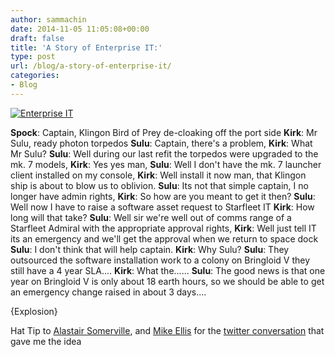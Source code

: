 ```yaml
---
author: sammachin
date: 2014-11-05 11:05:08+00:00
draft: false
title: 'A Story of Enterprise IT:'
type: post
url: /blog/a-story-of-enterprise-it/
categories:
- Blog
---
```


[![Enterprise IT](http://sammachin.com/wp-content/uploads/2014/11/Enterprise-IT.jpg)
](http://sammachin.com/wp-content/uploads/2014/11/Enterprise-IT.jpg)

**Spock**: Captain, Klingon Bird of Prey de-cloaking off the port side
**Kirk**: Mr Sulu, ready photon torpedos
**Sulu**: Captain, there's a problem,
**Kirk**: What Mr Sulu?
**Sulu**: Well during our last refit the torpedos were upgraded to the mk. 7 models,
**Kirk**: Yes yes man,
**Sulu**: Well I don't have the mk. 7 launcher client installed on my console,
**Kirk**: Well install it now man, that Klingon ship is about to blow us to oblivion.
**Sulu**: Its not that simple captain, I no longer have admin rights,
**Kirk**: So how are you meant to get it then?
**Sulu**: Well now I have to raise a software asset request to Starfleet IT
**Kirk**: How long will that take?
**Sulu**: Well sir we're well out of comms range of a Starfleet Admiral with the appropriate approval rights,
**Kirk**: Well just tell IT its an emergency and we'll get the approval when we return to space dock
**Sulu**: I don't think that will help captain.
**Kirk**: Why Sulu?
**Sulu**: They outsourced the software installation work to a colony on Bringloid V they still have a 4 year SLA....
**Kirk**: What the......
**Sulu**: The good news is that one year on Bringloid V is only about 18 earth hours, so we should be able to get an emergency change raised in about 3 days....

{Explosion}

Hat Tip to [Alastair Somerville](https://twitter.com/Acuity_Design), and [Mike Ellis](https://twitter.com/m1ke_ellis) for the [twitter conversation](%20http://twitter.com/Acuity_Design/status/529944967788363776) that gave me the idea
